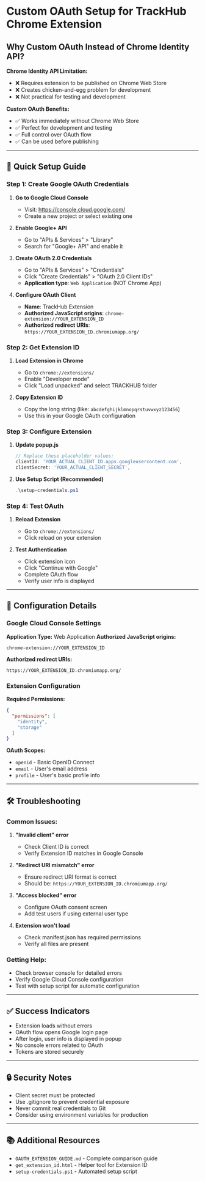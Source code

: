 # Custom OAuth Setup for TrackHub Chrome Extension

## Why Custom OAuth Instead of Chrome Identity API?

**Chrome Identity API Limitation:**
- ❌ Requires extension to be published on Chrome Web Store
- ❌ Creates chicken-and-egg problem for development
- ❌ Not practical for testing and development

**Custom OAuth Benefits:**
- ✅ Works immediately without Chrome Web Store
- ✅ Perfect for development and testing
- ✅ Full control over OAuth flow
- ✅ Can be used before publishing

---

## 🚀 Quick Setup Guide

### Step 1: Create Google OAuth Credentials

1. **Go to Google Cloud Console**
   - Visit: https://console.cloud.google.com/
   - Create a new project or select existing one

2. **Enable Google+ API**
   - Go to "APIs & Services" > "Library"
   - Search for "Google+ API" and enable it

3. **Create OAuth 2.0 Credentials**
   - Go to "APIs & Services" > "Credentials"
   - Click "Create Credentials" > "OAuth 2.0 Client IDs"
   - **Application type**: `Web Application` (NOT Chrome App)

4. **Configure OAuth Client**
   - **Name**: TrackHub Extension
   - **Authorized JavaScript origins**: `chrome-extension://YOUR_EXTENSION_ID`
   - **Authorized redirect URIs**: `https://YOUR_EXTENSION_ID.chromiumapp.org/`

### Step 2: Get Extension ID

1. **Load Extension in Chrome**
   - Go to `chrome://extensions/`
   - Enable "Developer mode"
   - Click "Load unpacked" and select TRACKHUB folder

2. **Copy Extension ID**
   - Copy the long string (like: `abcdefghijklmnopqrstuvwxyz123456`)
   - Use this in your Google OAuth configuration

### Step 3: Configure Extension

1. **Update popup.js**
   ```javascript
   // Replace these placeholder values:
   clientId: 'YOUR_ACTUAL_CLIENT_ID.apps.googleusercontent.com',
   clientSecret: 'YOUR_ACTUAL_CLIENT_SECRET',
   ```

2. **Use Setup Script (Recommended)**
   ```powershell
   .\setup-credentials.ps1
   ```

### Step 4: Test OAuth

1. **Reload Extension**
   - Go to `chrome://extensions/`
   - Click reload on your extension

2. **Test Authentication**
   - Click extension icon
   - Click "Continue with Google"
   - Complete OAuth flow
   - Verify user info is displayed

---

## 🔧 Configuration Details

### Google Cloud Console Settings

**Application Type:** Web Application
**Authorized JavaScript origins:**
```
chrome-extension://YOUR_EXTENSION_ID
```

**Authorized redirect URIs:**
```
https://YOUR_EXTENSION_ID.chromiumapp.org/
```

### Extension Configuration

**Required Permissions:**
```json
{
  "permissions": [
    "identity",
    "storage"
  ]
}
```

**OAuth Scopes:**
- `openid` - Basic OpenID Connect
- `email` - User's email address
- `profile` - User's basic profile info

---

## 🛠️ Troubleshooting

### Common Issues:

1. **"Invalid client" error**
   - Check Client ID is correct
   - Verify Extension ID matches in Google Console

2. **"Redirect URI mismatch" error**
   - Ensure redirect URI format is correct
   - Should be: `https://YOUR_EXTENSION_ID.chromiumapp.org/`

3. **"Access blocked" error**
   - Configure OAuth consent screen
   - Add test users if using external user type

4. **Extension won't load**
   - Check manifest.json has required permissions
   - Verify all files are present

### Getting Help:
- Check browser console for detailed errors
- Verify Google Cloud Console configuration
- Test with setup script for automatic configuration

---

## ✅ Success Indicators

- Extension loads without errors
- OAuth flow opens Google login page
- After login, user info is displayed in popup
- No console errors related to OAuth
- Tokens are stored securely

---

## 🔒 Security Notes

- Client secret must be protected
- Use .gitignore to prevent credential exposure
- Never commit real credentials to Git
- Consider using environment variables for production

---

## 📚 Additional Resources

- `OAUTH_EXTENSION_GUIDE.md` - Complete comparison guide
- `get_extension_id.html` - Helper tool for Extension ID
- `setup-credentials.ps1` - Automated setup script

